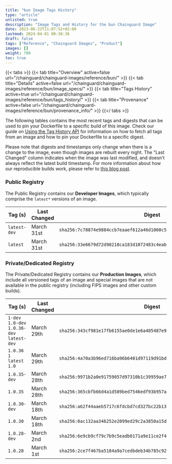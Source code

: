 ```yaml
---
title: "bun Image Tags History"
type: "article"
unlisted: true
description: "Image Tags and History for the bun Chainguard Image"
date: 2023-06-22T11:07:52+02:00
lastmod: 2024-04-01 00:38:36
draft: false
tags: ["Reference", "Chainguard Images", "Product"]
images: []
weight: 700
toc: true
---
```


{{< tabs >}}
{{< tab title="Overview" active=false url="/chainguard/chainguard-images/reference/bun/" >}}
{{< tab title="Details" active=false url="/chainguard/chainguard-images/reference/bun/image_specs/" >}}
{{< tab title="Tags History" active=true url="/chainguard/chainguard-images/reference/bun/tags_history/" >}}
{{< tab title="Provenance" active=false url="/chainguard/chainguard-images/reference/bun/provenance_info/" >}}
{{</ tabs >}}

The following tables contains the most recent tags and digests that can be used to pin your Dockerfile to a specific build of this image. Check our guide on [Using the Tag History API](/chainguard/chainguard-images/using-the-tag-history-api/) for information on how to fetch all tags from an image and how to pin your Dockerfile to a specific digest.

Please note that digests and timestamps only change when there is a change to the image, even though images are rebuilt every night. The "Last Changed" column indicates when the image was last modified, and doesn't always reflect the latest build timestamp. For more information about how our reproducible builds work, please refer to [this blog post](https://www.chainguard.dev/unchained/reproducing-chainguards-reproducible-image-builds).

### Public Registry
The Public Registry contains our **Developer Images**, which typically comprise the `latest*` versions of an image.

| Tag (s)       | Last Changed | Digest                                                                    |
|---------------|--------------|---------------------------------------------------------------------------|
|  `latest-dev` | March 31st   | `sha256:7c78874e9884ccb7eaaef612a46d1060c5966f531b42226c5499e25c3e511c65` |
|  `latest`     | March 31st   | `sha256:33e6679d72d90218ca183d1072483c4eab99d8d31cd49ac26647b827d165634b` |


### Private/Dedicated Registry
The Private/Dedicated Registry contains our **Production Images**, which include all versioned tags of an image and special images that are not available in the public registry (including FIPS images and other custom builds).

| Tag (s)                                      | Last Changed | Digest                                                                    |
|----------------------------------------------|--------------|---------------------------------------------------------------------------|
|  `1-dev` `1.0-dev` `1.0.36-dev` `latest-dev` | March 29th   | `sha256:343cf981e17fb6155ae0de1e6a485487e904d7672dd099beebea2a1a2f309d65` |
|  `1.0.36` `1` `latest` `1.0`                 | March 29th   | `sha256:4a70a3b96ed716ba96b6401d97119d91bdcef2e87a9f2bfb5f24c1acc589b2a0` |
|  `1.0.35-dev`                                | March 28th   | `sha256:9971b2a0e91759057d97310b1c39959ae7110d4bef2b394066d08000488b2ddd` |
|  `1.0.35`                                    | March 28th   | `sha256:365cbfb66d4a1d589bed7546edf93b957a0718fffcd7173cf70f83e319b8fee1` |
|  `1.0.30-dev`                                | March 18th   | `sha256:a62f44aaeb5717c6fdcbd7cd327bc22b1314b5639f8e411bf786089edb165740` |
|  `1.0.30`                                    | March 18th   | `sha256:0ac132aa346252e2099ed29c2a3850a15dae14062cd87a45dabb3bdb1ada06c3` |
|  `1.0.28-dev`                                | March 2nd    | `sha256:6e9cb9cf79c7b9c5eadb0171a9e11ce2f49080315cbcfd91e746bd880c12da75` |
|  `1.0.28`                                    | March 1st    | `sha256:2ce7f467ba5184a9a7cedbdeb34b785c920c00e505e34077ad9856dae7a5fd2e` |

